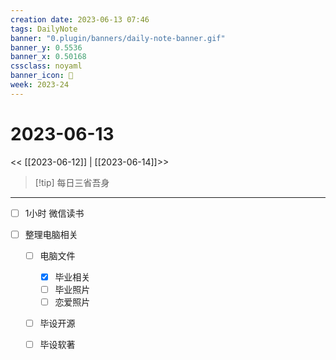 ```yaml
---
creation date: 2023-06-13 07:46
tags: DailyNote
banner: "0.plugin/banners/daily-note-banner.gif"
banner_y: 0.5536
banner_x: 0.50168
cssclass: noyaml
banner_icon: 💌
week: 2023-24
---
```


# 2023-06-13

<< [[2023-06-12]] | [[2023-06-14]]>>


> [!tip] 每日三省吾身
> 


---

- [ ] 1小时 微信读书


- [ ] 整理电脑相关
	- [ ] 电脑文件
		- [x] 毕业相关
		- [ ] 毕业照片
		- [ ] 恋爱照片
	- [ ] 毕设开源
	- [ ] 毕设软著

